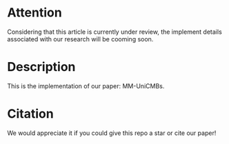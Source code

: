 # Attention
Considering that this article is currently under review, the implement details associated with our research will be cooming soon.

# Description
This is the implementation of our paper: MM-UniCMBs.

# Citation
We would appreciate it if you could give this repo a star or cite our paper!
